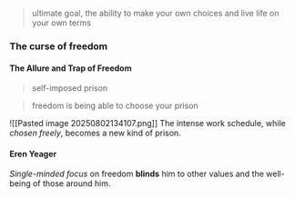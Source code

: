 > ultimate goal, the ability to make your own choices and live life on your own terms
### The curse of freedom
#### The Allure and Trap of Freedom
> self-imposed prison

> freedom is being able to choose your prison

![[Pasted image 20250802134107.png]]
The intense work schedule, while *chosen freely*, becomes a new kind of prison.
#### Eren Yeager
*Single-minded focus* on freedom **blinds** him to other values and the well-being of those around him.
